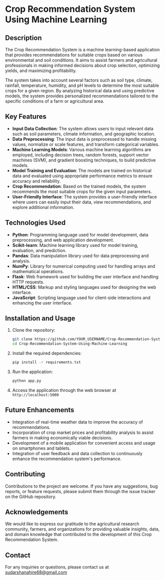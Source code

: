 # Crop Recommendation System Using Machine Learning

## Description
The Crop Recommendation System is a machine learning-based application that provides recommendations for suitable crops based on various environmental and soil conditions. It aims to assist farmers and agricultural professionals in making informed decisions about crop selection, optimizing yields, and maximizing profitability.

The system takes into account several factors such as soil type, climate, rainfall, temperature, humidity, and pH levels to determine the most suitable crops for a given region. By analyzing historical data and using predictive models, the system provides personalized recommendations tailored to the specific conditions of a farm or agricultural area.

## Key Features
- **Input Data Collection**: The system allows users to input relevant data such as soil parameters, climate information, and geographic location.
- **Data Preprocessing**: The input data is preprocessed to handle missing values, normalize or scale features, and transform categorical variables.
- **Machine Learning Models**: Various machine learning algorithms are employed, including decision trees, random forests, support vector machines (SVM), and gradient boosting techniques, to build predictive models.
- **Model Training and Evaluation**: The models are trained on historical data and evaluated using appropriate performance metrics to ensure accuracy and reliability.
- **Crop Recommendation**: Based on the trained models, the system recommends the most suitable crops for the given input parameters.
- **User-Friendly Interface**: The system provides a user-friendly interface where users can easily input their data, view recommendations, and explore additional information.

## Technologies Used
- **Python**: Programming language used for model development, data preprocessing, and web application development.
- **Scikit-learn**: Machine learning library used for model training, evaluation, and prediction.
- **Pandas**: Data manipulation library used for data preprocessing and analysis.
- **NumPy**: Library for numerical computing used for handling arrays and mathematical operations.
- **Flask**: Web framework used for building the user interface and handling HTTP requests.
- **HTML/CSS**: Markup and styling languages used for designing the web interface.
- **JavaScript**: Scripting language used for client-side interactions and enhancing the user interface.

## Installation and Usage

1. Clone the repository:
   ```bash
   git clone https://github.com/YOUR_USERNAME/Crop-Recommendation-System-Using-Machine-Learning.git
   cd Crop-Recommendation-System-Using-Machine-Learning
   ```

2. Install the required dependencies:
   ```bash
   pip install -r requirements.txt
   ```

3. Run the application:
   ```bash
   python app.py
   ```

4. Access the application through the web browser at `http://localhost:5000`

## Future Enhancements
- Integration of real-time weather data to improve the accuracy of recommendations.
- Incorporation of crop market prices and profitability analysis to assist farmers in making economically viable decisions.
- Development of a mobile application for convenient access and usage on smartphones and tablets.
- Integration of user feedback and data collection to continuously enhance the recommendation system's performance.

## Contributing
Contributions to the project are welcome. If you have any suggestions, bug reports, or feature requests, please submit them through the issue tracker on the GitHub repository.

## Acknowledgements
We would like to express our gratitude to the agricultural research community, farmers, and organizations for providing valuable insights, data, and domain knowledge that contributed to the development of this Crop Recommendation System.

## Contact
For any inquiries or questions, please contact us at sudarshanahire68@gmail.com
